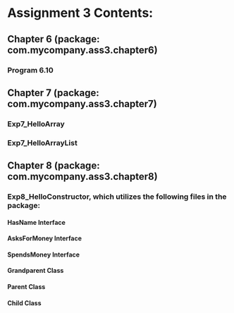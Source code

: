 # Assignment 3 Contents:
## Chapter 6 (package: com.mycompany.ass3.chapter6)
### Program 6.10
## Chapter 7 (package: com.mycompany.ass3.chapter7)
### Exp7_HelloArray
### Exp7_HelloArrayList
## Chapter 8 (package: com.mycompany.ass3.chapter8)
### Exp8_HelloConstructor, which utilizes the following files in the package:
#### HasName Interface
#### AsksForMoney Interface
#### SpendsMoney Interface
#### Grandparent Class
#### Parent Class
#### Child Class
